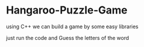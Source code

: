 # Hangaroo-Puzzle-Game

using C++ we can build a game by some easy libraries

just run the code and Guess the letters of the word

